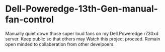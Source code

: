 # Dell-Poweredge-13th-Gen-manual-fan-control
Manually quiet down those super loud fans on my Dell Poweredge r730xd server.
Keep public so that others may Watch this project proceed.
Remain open minded to collaberation from other develpoers.

